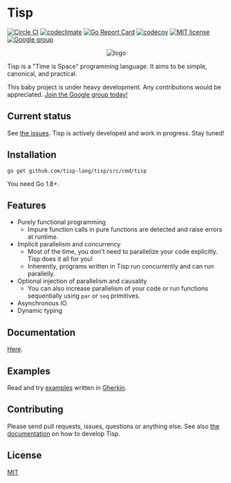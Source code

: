 # Tisp

[![Circle CI](https://img.shields.io/circleci/project/github/tisp-lang/tisp.svg?style=flat-square)](https://circleci.com/gh/tisp-lang/tisp)
[![codeclimate](https://img.shields.io/codeclimate/github/kabisaict/flow.svg?style=flat-square)](https://codeclimate.com/github/tisp-lang/tisp)
[![Go Report Card](https://goreportcard.com/badge/github.com/tisp-lang/tisp?style=flat-square)](https://goreportcard.com/report/github.com/tisp-lang/tisp)
[![codecov](https://img.shields.io/codecov/c/github/tisp-lang/tisp.svg?style=flat-square)](https://codecov.io/gh/tisp-lang/tisp)
[![MIT license](https://img.shields.io/badge/license-MIT-blue.svg?style=flat-square)](https://opensource.org/licenses/MIT)
[![Google group](https://img.shields.io/badge/join-us-ff69b4.svg?style=flat-square)](https://groups.google.com/forum/#!forum/tisp-aliens)

<div align="center">
  <img src="https://raw.githubusercontent.com/tisp-lang/icon/master/shadowed.png" alt="logo"/>
</div>

Tisp is a "Time is Space" programming language.
It aims to be simple, canonical, and practical.

This baby project is under heavy development.
Any contributions would be appreciated.
[Join the Google group today!](https://groups.google.com/forum/#!forum/tisp-aliens)

## Current status

See [the issues](https://github.com/tisp-lang/tisp/issues).
Tisp is actively developed and work in progress.
Stay tuned!

## Installation

```
go get github.com/tisp-lang/tisp/src/cmd/tisp
```

You need Go 1.8+.

## Features

- Purely functional programming
  - Impure function calls in pure functions are detected and raise errors at
    runtime.
- Implicit parallelism and concurrency
  - Most of the time, you don't need to parallelize your code explicitly.
    Tisp does it all for you!
  - Inherently, programs written in Tisp run concurrently and can run
    parallelly.
- Optional injection of parallelism and causality
  - You can also increase parallelism of your code or run functions
    sequentially using `par` or `seq` primitives.
- Asynchronous IO
- Dynamic typing

## Documentation

[Here](https://tisp-lang.gitbooks.io/tisp-programming-language/).

## Examples

Read and try [examples](examples) written in [Gherkin](https://cucumber.io/docs/reference).

## Contributing

Please send pull requests, issues, questions or anything else.
See also [the documentation](https://tisp-lang.gitbooks.io/tisp-programming-language/contribution_guide.html)
on how to develop Tisp.

## License

[MIT](LICENSE)
